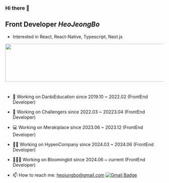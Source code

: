 ### Hi there 👋  

## Front Developer *HeoJeongBo*

* Interested in React, React-Native, Typescript, Next.js

<a href="https://github.com/devxb/gitanimals">
  <img src="https://render.gitanimals.org/lines/HeoJeongBo?pet-id=1" width="1000" height="120"/>
</a>

#
- 🔭 Working on DanbiEducation since 2019.10 ~ 2022.02 (FrontEnd Developer)
- 🚀 Working on Challengers since 2022.03 ~ 20223.04 (FrontEnd Developer)
- 💻 Working on Merakiplace since 2023.06 ~ 2023.12 (FrontEnd Developer)
- 😶‍🌫️ Working on HypenCompany since 2024.03 ~ 2024.06 (FrontEnd Developer)
- 🧑🏻‍💻 Working on Bloomingbit since 2024.06 ~ current (FrontEnd Developer)

- 📫 How to reach me: <heojungbo@gmail.com>   [![Gmail Badge](https://img.shields.io/badge/Gmail-d14836?style=flat-square&logo=Gmail&logoColor=white&link=mailto:snugyun01@gmail.com)](mailto:heojungbo@gmail.com)

